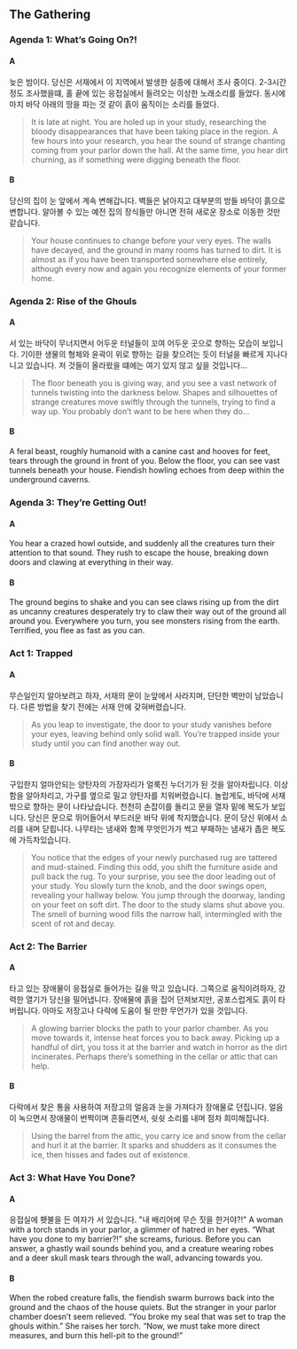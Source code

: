 ## The Gathering

### Agenda 1: What’s Going On?!

#### A

늦은 밤이다. 당신은 서재에서 이 지역에서 발생한 실종에 대해서 조사 중이다. 2-3시간 정도 조사했을떄, 홀 끝에 있는 응접실에서 들려오는 이상한 노래소리를 들었다. 동시에 마치 바닥 아래의 땅을 파는 것 같이 흙이 움직이는 소리를 들었다.

> It is late at night. You are holed up in your study, researching the bloody disappearances that have been taking place in the region. A few hours into your research, you hear the sound of strange chanting coming from your parlor down the hall. At the same time, you hear dirt churning, as if something were digging beneath the floor.

#### B

당신의 집이 눈 앞에서 계속 변해갑니다. 벽들은 낡아지고 대부분의 방들 바닥이 흙으로 변합니다. 알아볼 수 있는 예전 집의 장식들만 아니면 전혀 새로운 장소로 이동한 것만 같습니다.

> Your house continues to change before your very eyes. The walls have decayed, and the ground in many rooms has turned to dirt. It is almost as if you have been transported somewhere else entirely, although every now and again you recognize elements of your former home.

### Agenda 2: Rise of the Ghouls

#### A

서 있는 바닥이 무너지면서 어두운 터널들이 꼬여 어두운 곳으로 향하는 모습이 보입니다. 기이한 생물의 형체와 윤곽이 위로 향하는 길을 찾으려는 듯이 터널을 빠르게 지나다니고 있습니다. 저 것들이 올라왔을 떄에는 여기 있지 않고 싶을 것입니다...

> The floor beneath you is giving way, and you see a vast network of tunnels twisting into the darkness below. Shapes and silhouettes of strange creatures move swiftly through the tunnels, trying to find a way up. You probably don’t want to be here when they do…

#### B

A feral beast, roughly humanoid with a canine cast and hooves for feet, tears through the ground in front of you. Below the floor, you can see vast tunnels beneath your house. Fiendish howling echoes from deep within the underground caverns.

### Agenda 3: They’re Getting Out!

#### A

You hear a crazed howl outside, and suddenly all the creatures turn their attention to that sound. They rush to escape the house, breaking down doors and clawing at everything in their way.

#### B

The ground begins to shake and you can see claws rising up from the dirt as uncanny creatures desperately try to claw their way out of the ground all around you. Everywhere you turn, you see monsters rising from the earth. Terrified, you flee as fast as you can.

### Act 1: Trapped

#### A

무슨일인지 알아보려고 하자, 서재의 문이 눈앞에서 사라지며, 단단한 벽만이 남았습니다. 다른 방법을 찾기 전에는 서재 안에 갖혀버렸습니다.

> As you leap to investigate, the door to your study vanishes before your eyes, leaving behind only solid wall. You’re trapped inside your study until you can find another way out.

#### B

구입한지 얼마안되는 양탄자의 가장자리가 얼룩진 누더기가 된 것을 알아차립니다. 이상함을 알아차리고, 가구를 옆으로 밀고 양탄자를 치워버렸습니다. 놀랍게도, 바닥에 서재밖으로 향하는 문이 나타났습니다. 천천히 손잡이를 돌리고 문을 열자 밑에 복도가 보입니다. 당신은 문으로 뛰어들어서 부드러운 바닥 위에 착지했습니다. 문이 당신 위에서 소리를 내며 닫힙니다. 나무타는 냄새와 함께 무엇인가가 썩고 부패하는 냄새가 좁은 복도에 가득차있습니다.

> You notice that the edges of your newly purchased rug are tattered and mud-stained. Finding this odd, you shift the furniture aside and pull back the rug. To your surprise, you see the door leading out of your study. You slowly turn the knob, and the door swings open, revealing your hallway below.
You jump through the doorway, landing on your feet on soft dirt. The door to the study slams shut above you. The smell of burning wood fills the narrow hall, intermingled with the scent of rot and decay.

### Act 2: The Barrier

#### A

타고 있는 장애물이 응접실로 들어가는 길을 막고 있습니다. 그쪽으로 움직이려하자, 강력한 열기가 당신을 밀어냅니다. 장애물에 흙을 집어 던져보지만, 공포스럽게도 흙이 타버립니다. 아마도 저장고나 다락에 도움이 될 만한 무언가가 있을 것입니다.

> A glowing barrier blocks the path to your parlor chamber. As you move towards it, intense heat forces you to back away. Picking up a handful of dirt, you toss it at the barrier and watch in horror as the dirt incinerates. Perhaps there’s something in the cellar or attic that can help.

#### B

다락에서 찾은 통을 사용하여 저장고의 얼음과 눈을 가져다가 장애물로 던집니다. 얼음이 녹으면서 장애물이 번쩍이며 흔들리면서, 쉿쉿 소리를 내며 점차 희미해집니다.

> Using the barrel from the attic, you carry ice and snow from the cellar and hurl it at the barrier. It sparks and shudders as it consumes the ice, then hisses and fades out of existence.

### Act 3: What Have You Done?

#### A
응접실에 횃불을 든 여자가 서 있습니다. "내 배리어에 무슨 짓을 한거야?!"
A woman with a torch stands in your parlor, a glimmer of hatred in her eyes. “What have you done to my barrier?!” she screams, furious. Before you can answer, a ghastly wail sounds behind you, and a creature wearing robes and a deer skull mask tears through the wall, advancing towards you.

#### B

When the robed creature falls, the fiendish swarm burrows back into the ground and the chaos of the house quiets. But the stranger in your parlor chamber doesn’t seem relieved.
“You broke my seal that was set to trap the ghouls within.” She raises her torch. “Now, we must take more direct measures, and burn this hell-pit to the ground!”
